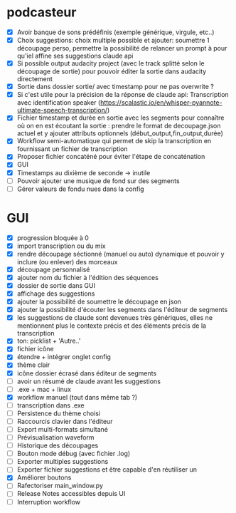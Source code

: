 # podcasteur
- [x] Avoir banque de sons prédéfinis (exemple générique, virgule, etc..)
- [x] Choix suggestions: choix multiple possible et ajouter: soumettre 1 découpage perso, permettre la possibilité de relancer un prompt à pour qu'iel affine ses suggestions claude api
- [x] Si possible output audacity project (avec le track splitté selon le découpage de sortie) pour pouvoir éditer la sortie dans audacity directement
- [x] Sortie dans dossier sortie/ avec timestamp pour ne pas overwrite ?
- [x] Si c'est utile pour la précision de la réponse de claude api: Transcription avec identification speaker (https://scalastic.io/en/whisper-pyannote-ultimate-speech-transcription/) 
- [x] Fichier timestamp et durée en sortie avec les segments pour connaître où on en est écoutant la sortie : prendre le format de decoupage.json actuel et y ajouter attributs optionnels (début_output,fin_output,durée)
- [x] Workflow semi-automatique qui permet de skip la transcription en fournissant un fichier de transcription
- [x] Proposer fichier concaténé pour éviter l'étape de concaténation
- [x] GUI
- [x] Timestamps au dixième de seconde -> inutile
- [ ] Pouvoir ajouter une musique de fond sur des segments
- [ ] Gérer valeurs de fondu nues dans la config

# GUI
- [x] progression bloquée à 0
- [x] import transcription ou du mix
- [x] rendre découpage séctionné (manuel ou auto) dynamique et pouvoir y inclure (ou enlever) des morceaux  
- [x] découpage personnalisé
- [x] ajouter nom du fichier à l'édition des séquences
- [x] dossier de sortie dans GUI
- [x] affichage des suggestions
- [x] ajouter la possibilité de soumettre le découpage en json
- [x] ajouter la possibilité d'écouter les segments dans l'éditeur de segments
- [x] les suggestions de claude sont devenues très génériques, elles ne mentionnent plus le contexte précis et des éléments précis de la transcription
- [x] ton: picklist + 'Autre..'
- [x] fichier icône
- [x] étendre + intégrer onglet config
- [x] thème clair
- [x] icône dossier écrasé dans éditeur de segments
- [ ] avoir un résumé de claude avant les suggestions
- [ ] .exe + mac + linux
- [x] workflow manuel (tout dans même tab ?)
- [ ] transcription dans .exe
- [ ] Persistence du thème choisi
- [ ] Raccourcis clavier dans l'éditeur
- [ ] Export multi-formats simultané
- [ ] Prévisualisation waveform
- [ ] Historique des découpages
- [ ] Bouton mode débug (avec fichier .log)
- [ ] Exporter multiples suggestions
- [ ] Exporter fichier suggestions et être capable d'en réutiliser un
- [x] Améliorer boutons
- [ ] Rafectoriser main_window.py
- [ ] Release Notes accessibles depuis UI
- [ ] Interruption workflow